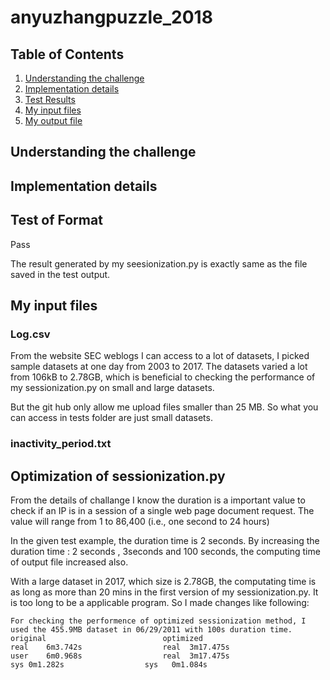 # anyuzhangpuzzle_2018


## Table of Contents
1. [Understanding the challenge](README.md#understanding-the-challenge)
2. [Implementation details](README.md#implementation-details)
3. [Test Results](README.md#test-results)
4. [My input files](README.md#my-input-files)
5. [My output file](README.md#my-output-file)

## Understanding the challenge


## Implementation details



## Test of Format 

Pass

The result generated by my seesionization.py is exactly same as the file saved in the test output.
    

## My input files
### Log.csv
From the website SEC weblogs I can access to a lot of datasets, I picked sample datasets at one day from 2003 to 2017. The datasets varied a lot from 106kB to 2.78GB, which is beneficial to checking the performance of my sessionization.py on small and large datasets. 

But the git hub only allow me upload files smaller than 25 MB. So what you can access in tests folder are just small datasets.
### inactivity_period.txt


## Optimization of sessionization.py 

From the details of challange I know the duration is a important value to check if an IP is in a session of a single web page document request. The value will range from 1 to 86,400 (i.e., one second to 24 hours)

In the given test example, the duration time is 2 seconds. By increasing the duration time : 2 seconds , 3seconds and 100 seconds, the computing time of output file increased also. 

With a large dataset in 2017, which size is 2.78GB, the computating time is as long as more than 20 mins in the first version of my sessionization.py. It is too long to be a applicable program. So I made changes like following:




    For checking the performence of optimized sessionization method, I used the 455.9MB dataset in 06/29/2011 with 100s duration time. 
    original                          optimized 
    real	6m3.742s                  real	3m17.475s
    user	6m0.968s                  real	3m17.475s
    sys	0m1.282s                  sys	0m1.084s



